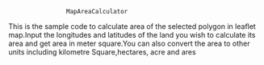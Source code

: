                    MapAreaCalculator
This is the sample code to calculate area of the selected polygon in leaflet map.Input the longitudes and latitudes of the land you wish to calculate its area and get area in meter square.You can also convert the area to other units including kilometre Square,hectares, acre and ares